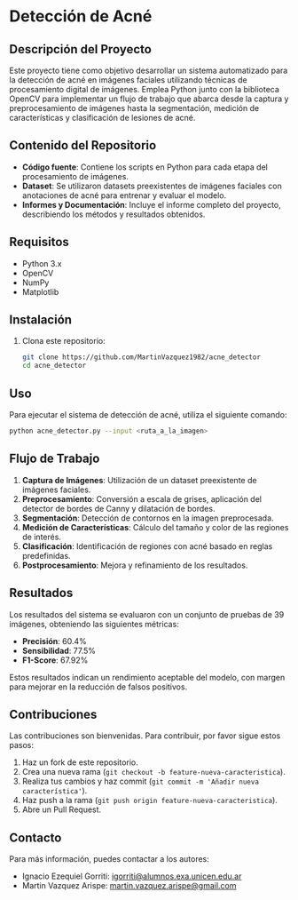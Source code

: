 
# Detección de Acné

## Descripción del Proyecto

Este proyecto tiene como objetivo desarrollar un sistema automatizado para la detección de acné en imágenes faciales utilizando técnicas de procesamiento digital de imágenes. Emplea Python junto con la biblioteca OpenCV para implementar un flujo de trabajo que abarca desde la captura y preprocesamiento de imágenes hasta la segmentación, medición de características y clasificación de lesiones de acné.

## Contenido del Repositorio

- **Código fuente**: Contiene los scripts en Python para cada etapa del procesamiento de imágenes.
- **Dataset**: Se utilizaron datasets preexistentes de imágenes faciales con anotaciones de acné para entrenar y evaluar el modelo.
- **Informes y Documentación**: Incluye el informe completo del proyecto, describiendo los métodos y resultados obtenidos.

## Requisitos

- Python 3.x
- OpenCV
- NumPy
- Matplotlib

## Instalación

1. Clona este repositorio:
   ```bash
   git clone https://github.com/MartinVazquez1982/acne_detector
   cd acne_detector
   ```
   
## Uso

Para ejecutar el sistema de detección de acné, utiliza el siguiente comando:
```bash
python acne_detector.py --input <ruta_a_la_imagen>
```

## Flujo de Trabajo

1. **Captura de Imágenes**: Utilización de un dataset preexistente de imágenes faciales.
2. **Preprocesamiento**: Conversión a escala de grises, aplicación del detector de bordes de Canny y dilatación de bordes.
3. **Segmentación**: Detección de contornos en la imagen preprocesada.
4. **Medición de Características**: Cálculo del tamaño y color de las regiones de interés.
5. **Clasificación**: Identificación de regiones con acné basado en reglas predefinidas.
6. **Postprocesamiento**: Mejora y refinamiento de los resultados.

## Resultados

Los resultados del sistema se evaluaron con un conjunto de pruebas de 39 imágenes, obteniendo las siguientes métricas:

- **Precisión**: 60.4%
- **Sensibilidad**: 77.5%
- **F1-Score**: 67.92%

Estos resultados indican un rendimiento aceptable del modelo, con margen para mejorar en la reducción de falsos positivos.

## Contribuciones

Las contribuciones son bienvenidas. Para contribuir, por favor sigue estos pasos:

1. Haz un fork de este repositorio.
2. Crea una nueva rama (`git checkout -b feature-nueva-caracteristica`).
3. Realiza tus cambios y haz commit (`git commit -m 'Añadir nueva característica'`).
4. Haz push a la rama (`git push origin feature-nueva-caracteristica`).
5. Abre un Pull Request.


## Contacto

Para más información, puedes contactar a los autores:

- Ignacio Ezequiel Gorriti: [igorriti@alumnos.exa.unicen.edu.ar](mailto:igorriti@alumnos.exa.unicen.edu.ar)
- Martin Vazquez Arispe: [martin.vazquez.arispe@gmail.com](mailto:martin.vazquez.arispe@gmail.com)

